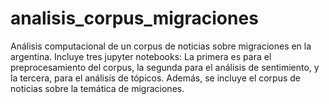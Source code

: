 # analisis_corpus_migraciones
Análisis computacional de un corpus de noticias sobre migraciones en la argentina.
Incluye tres jupyter notebooks:
La primera es para el preprocesamiento del corpus, la segunda para el análisis de sentimiento, y la tercera, para el análisis de tópicos.
Además, se incluye el corpus de noticias sobre la temática de migraciones.
